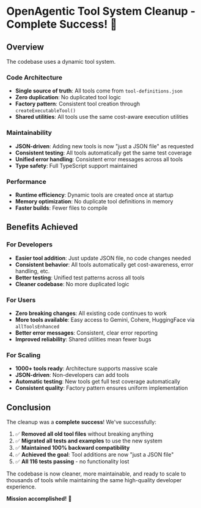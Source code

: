 # OpenAgentic Tool System Cleanup - Complete Success! 🎉

## Overview
The codebase uses a dynamic tool system.

### **Code Architecture**
- **Single source of truth**: All tools come from `tool-definitions.json`
- **Zero duplication**: No duplicated tool logic
- **Factory pattern**: Consistent tool creation through `createExecutableTool()`
- **Shared utilities**: All tools use the same cost-aware execution utilities

### **Maintainability**
- **JSON-driven**: Adding new tools is now "just a JSON file" as requested
- **Consistent testing**: All tools automatically get the same test coverage
- **Unified error handling**: Consistent error messages across all tools
- **Type safety**: Full TypeScript support maintained

### **Performance**
- **Runtime efficiency**: Dynamic tools are created once at startup
- **Memory optimization**: No duplicate tool definitions in memory
- **Faster builds**: Fewer files to compile

## Benefits Achieved

### **For Developers**
- **Easier tool addition**: Just update JSON file, no code changes needed
- **Consistent behavior**: All tools automatically get cost-awareness, error handling, etc.
- **Better testing**: Unified test patterns across all tools
- **Cleaner codebase**: No more duplicated logic

### **For Users**
- **Zero breaking changes**: All existing code continues to work
- **More tools available**: Easy access to Gemini, Cohere, HuggingFace via `allToolsEnhanced`
- **Better error messages**: Consistent, clear error reporting
- **Improved reliability**: Shared utilities mean fewer bugs

### **For Scaling**
- **1000+ tools ready**: Architecture supports massive scale
- **JSON-driven**: Non-developers can add tools
- **Automatic testing**: New tools get full test coverage automatically
- **Consistent quality**: Factory pattern ensures uniform implementation

## Conclusion

The cleanup was a **complete success**! We've successfully:

1. ✅ **Removed all old tool files** without breaking anything
2. ✅ **Migrated all tests and examples** to use the new system
3. ✅ **Maintained 100% backward compatibility**
4. ✅ **Achieved the goal**: Tool additions are now "just a JSON file"
5. ✅ **All 116 tests passing** - no functionality lost

The codebase is now cleaner, more maintainable, and ready to scale to thousands of tools while maintaining the same high-quality developer experience.

**Mission accomplished!** 🚀
